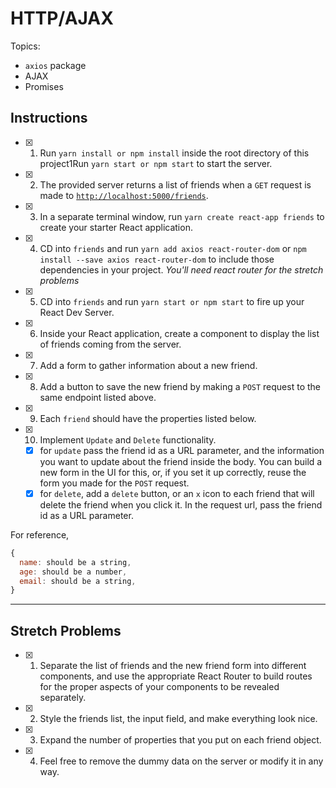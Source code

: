 # HTTP/AJAX

Topics:

* `axios` package
* AJAX
* Promises

## Instructions

- [x] 1.  Run `yarn install or npm install` inside the root directory of this project1Run `yarn start or npm start` to start the server.
- [x] 2.  The provided server returns a list of friends when a `GET` request is made to [`http://localhost:5000/friends`](http://localhost:5000/friends).
- [x] 3.  In a separate terminal window, run `yarn create react-app friends` to create your starter React application.
- [x] 4.  CD into `friends` and run `yarn add axios react-router-dom` or `npm install --save axios react-router-dom` to include those dependencies in your project. _You'll need react router for the stretch problems_
- [x] 5.  CD into `friends` and run `yarn start or npm start` to fire up your React Dev Server.
- [x] 6.  Inside your React application, create a component to display the list of friends coming from the server.
- [x] 7.  Add a form to gather information about a new friend.
- [x] 8.  Add a button to save the new friend by making a `POST` request to the same endpoint listed above.
- [x] 9.  Each `friend` should have the properties listed below.
- [x] 10.  Implement `Update` and `Delete` functionality.
    * [x] for `update` pass the friend id as a URL parameter, and the information you want to update about the friend inside the body. You can build a new form in the UI for this, or, if you set it up correctly, reuse the form you made for the `POST` request.
    * [x] for `delete`, add a `delete` button, or an `x` icon to each friend that will delete the friend when you click it. In the request url, pass the friend id as a URL parameter.

For reference, 
```js
{
  name: should be a string,
  age: should be a number,
  email: should be a string,
}
```

---

## Stretch Problems

- [x] 1.  Separate the list of friends and the new friend form into different components, and use the appropriate React Router to build routes for the proper aspects of your components to be revealed separately.
- [x] 2.  Style the friends list, the input field, and make everything look nice.
- [x] 3.  Expand the number of properties that you put on each friend object.
- [x] 4.  Feel free to remove the dummy data on the server or modify it in any way.

